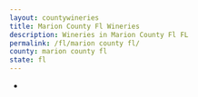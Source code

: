 ```yaml
---
layout: countywineries
title: Marion County Fl Wineries
description: Wineries in Marion County Fl FL
permalink: /fl/marion county fl/
county: marion county fl
state: fl
---
```

-

